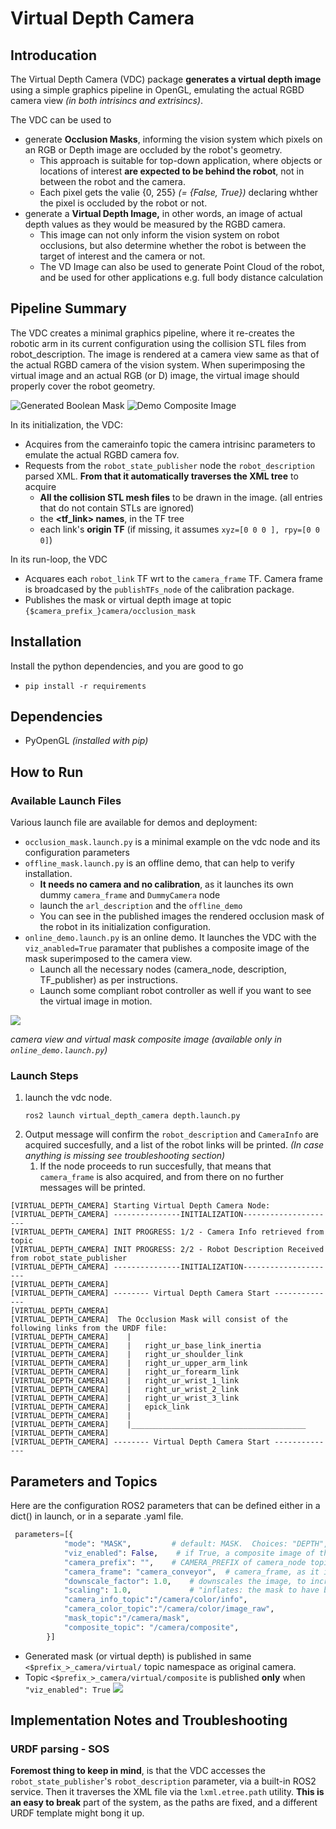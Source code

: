 # Virtual Depth Camera 

## Introducation 
The Virtual Depth Camera (VDC) package **generates a virtual depth image** using a simple graphics pipeline in OpenGL, emulating the actual RGBD camera view _(in both intrisincs and extrisincs)_.

The VDC can be used to 
* generate **Occlusion Masks**, informing the vision system which pixels on an RGB or Depth image are occluded by the robot's geometry. 
  * This approach is suitable for top-down application, where objects or locations of interest **are expected to be behind the robot**, not in between the robot and the camera. 
  * Each pixel gets the valie {0, 255} _(= {False, True})_ declaring whther the pixel is occluded by the robot or not.   
* generate a **Virtual Depth Image,** in other words, an image of actual depth values as they would be measured by the RGBD camera.
  * This image can not only inform the vision system on robot occlusions, but also determine whether the robot is between the target of interest and the camera or not.
  * The VD Image can also be used to generate Point Cloud of the robot, and be used for other applications e.g. full body distance calculation   

## Pipeline Summary
The VDC creates a minimal graphics pipeline, where it re-creates the robotic arm in its current configuration using 
the collision STL files from robot_description. The image is rendered at a camera view same as that of the 
actual RGBD camera of the vision system. When superimposing the virtual image and an actual RGB (or D) image, 
the virtual image should properly cover the robot geometry. 


![Generated Boolean Mask](docs/mask.png)
![Demo Composite Image](docs/composite.png)

In its initialization, the VDC: 
* Acquires from the camerainfo  topic the camera intrisinc parameters to emulate the actual RGBD camera fov.
* Requests from the `robot_state_publisher` node the `robot_description` parsed XML. **From that it automatically traverses the XML tree** to acquire
  * **All the collision STL mesh files** to be drawn in the image. (all entries that do not contain STLs are ignored)
  * the **<tf_link> names**, in the TF tree 
  * each link's **origin TF** (if missing, it assumes `xyz=[0 0 0 ], rpy=[0 0 0]`)

In its run-loop, the VDC 
* Acquares each `robot_link` TF wrt to the  `camera_frame` TF. Camera frame is broadcased  by the `publishTFs_node` of the calibration package.
* Publishes the mask or virtual depth image at topic `{$camera_prefix_}camera/occlusion_mask` 

## Installation
Install the python dependencies, and you are good to go 
* `pip install -r requirements`

## Dependencies
* PyOpenGL _(installed with pip)_

## How to Run
### Available Launch Files
Various launch file are available for demos and deployment:
* `occlusion_mask.launch.py` is a minimal example on the vdc node and its configuration parameters
* `offline_mask.launch.py` is an offline demo, that can help to verify installation. 
  * **It needs no camera and no calibration**, as it launches its own dummy `camera_frame` and  `DummyCamera` node
  * launch the `arl_description` and the `offline_demo` 
  * You can see in the published images the rendered occlusion mask of the robot in its initialization configuration.
* `online_demo.launch.py` is an online demo. It launches the VDC with the `viz_anabled=True` paramater that publishes a composite image of the mask superimposed to the camera view.  
  * Launch all the necessary nodes (camera_node, description, TF_publisher) as per instructions.
  * Launch some compliant robot controller as well if you want to see the virtual image in motion.  

  
![](docs/composite.png)

_camera view and virtual mask composite image (available only in `online_demo.launch.py`)_


### Launch Steps

1. launch the vdc node.
    ```
    ros2 launch virtual_depth_camera depth.launch.py
    ```
2. Output message will confirm the `robot_description` and `CameraInfo` are acquired succesfully, and a list of the robot links will be printed. _(In case anything is missing see troubleshooting section)_
   1. If the node proceeds to run succesfully, that means that `camera_frame` is also acquired, and from there on no further messages will be printed. 
  
  ```commandline
  [VIRTUAL_DEPTH_CAMERA] Starting Virtual Depth Camera Node: 
  [VIRTUAL_DEPTH_CAMERA] ---------------INITIALIZATION---------------------
  [VIRTUAL_DEPTH_CAMERA] INIT PROGRESS: 1/2 - Camera Info retrieved from topic
  [VIRTUAL_DEPTH_CAMERA] INIT PROGRESS: 2/2 - Robot Description Received from robot_state_publisher
  [VIRTUAL_DEPTH_CAMERA] ---------------INITIALIZATION---------------------
  [VIRTUAL_DEPTH_CAMERA] 
  [VIRTUAL_DEPTH_CAMERA] -------- Virtual Depth Camera Start --------------
  [VIRTUAL_DEPTH_CAMERA] 
  [VIRTUAL_DEPTH_CAMERA]  The Occlusion Mask will consist of the following links from the URDF file:
  [VIRTUAL_DEPTH_CAMERA]    |   
  [VIRTUAL_DEPTH_CAMERA]    |   right_ur_base_link_inertia
  [VIRTUAL_DEPTH_CAMERA]    |   right_ur_shoulder_link
  [VIRTUAL_DEPTH_CAMERA]    |   right_ur_upper_arm_link
  [VIRTUAL_DEPTH_CAMERA]    |   right_ur_forearm_link
  [VIRTUAL_DEPTH_CAMERA]    |   right_ur_wrist_1_link
  [VIRTUAL_DEPTH_CAMERA]    |   right_ur_wrist_2_link
  [VIRTUAL_DEPTH_CAMERA]    |   right_ur_wrist_3_link
  [VIRTUAL_DEPTH_CAMERA]    |   epick_link
  [VIRTUAL_DEPTH_CAMERA]    |   
  [VIRTUAL_DEPTH_CAMERA]    |_______________________________________
  [VIRTUAL_DEPTH_CAMERA] 
  [VIRTUAL_DEPTH_CAMERA] -------- Virtual Depth Camera Start --------------
  ```



## Parameters and Topics
Here are the configuration ROS2 parameters that can be defined either in a dict() in launch, or in a separate .yaml file.
```python
 parameters=[{
            "mode": "MASK",         # default: MASK.  Choices: "DEPTH", "MASK"
            "viz_enabled": False,    # if True, a composite image of the mask and camera view is pusblished in {$prefix_}camera/composite 
            "camera_prefix": "",    # CAMERA_PREFIX of camera_node topic that VDC emulates
            "camera_frame": "camera_conveyor",  # camera_frame, as it is pubished by the calibration node
            "downscale_factor": 1.0,    # downscales the image, to increase performamce (e.g. 2.0). Any float will do.
            "scaling": 1.0,             # "inflates: the mask to have better coverage of the robot. keep it between [0.98, 1.0]
            "camera_info_topic":"/camera/color/info",
            "camera_color_topic":"/camera/color/image_raw",
            "mask_topic":"/camera/mask",
            "composite_topic": "/camera/composite",
        }]
```
* Generated mask (or virtual depth) is published in same `<$prefix_>_camera/virtual/` topic namespace as original camera.
* Topic `<$prefix_>_camera/virtual/composite` is published **only** when `"viz_enabled": True`
![](docs/topic_screenshot.png)

## Implementation Notes and Troubleshooting

### URDF parsing - SOS
**Foremost thing to keep in mind**, is that the VDC accesses the `robot_state_publisher`'s `robot_description` 
parameter, via a built-in ROS2 service. Then it traverses the XML file via the `lxml.etree.path` utility. **This is an easy to break** part of the system, as the paths are fixed, and a different URDF template might bong it up.



 









